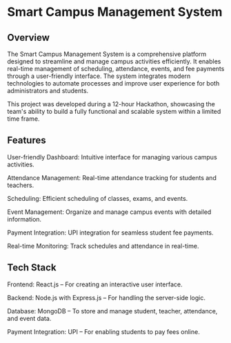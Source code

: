 # Smart Campus Management System

## Overview
The Smart Campus Management System is a comprehensive platform designed to streamline and manage campus activities efficiently. It enables real-time management of scheduling, attendance, events, and fee payments through a user-friendly interface. The system integrates modern technologies to automate processes and improve user experience for both administrators and students.

This project was developed during a 12-hour Hackathon, showcasing the team's ability to build a fully functional and scalable system within a limited time frame.

## Features
User-friendly Dashboard: Intuitive interface for managing various campus activities.

Attendance Management: Real-time attendance tracking for students and teachers.

Scheduling: Efficient scheduling of classes, exams, and events.

Event Management: Organize and manage campus events with detailed information.

Payment Integration: UPI integration for seamless student fee payments.

Real-time Monitoring: Track schedules and attendance in real-time.

## Tech Stack
Frontend: React.js – For creating an interactive user interface.

Backend: Node.js with Express.js – For handling the server-side logic.

Database: MongoDB – To store and manage student, teacher, attendance, and event data.

Payment Integration: UPI – For enabling students to pay fees online.
